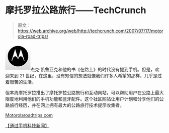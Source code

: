 # 摩托罗拉公路旅行——TechCrunch

> 原文：<https://web.archive.org/web/http://techcrunch.com/2007/07/17/motorola-road-trips/>

![motorola.JPG](img/9dcebd891981cfafb58c123887de1a67.png)杰克·凯鲁亚克和他的书《在路上》的时代没有提到手机。但是，欢迎来到 21 世纪，在这里，没有短信的想法就像我们许多人希望的那样，几乎是过着艰苦的生活。

但本周摩托罗拉推出了摩托罗拉公路旅行和互动网站，可以帮助用户在公路上最大限度地利用他们的手机功能和蓝牙配件。这个社区网站让用户计划和分享他们的公路旅行经历，并在网上拥有最大的公路旅行技术提示收集者。

[Motorolaroadtrips.com](https://web.archive.org/web/20210123215522/http://www.motorolaroadtrips.com/)

[【通过手机科技新闻】](https://web.archive.org/web/20210123215522/http://www.mobiletechnews.com/info/2007/07/17/002325.html)
